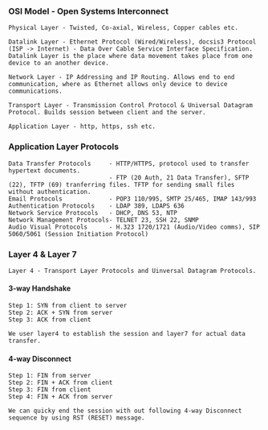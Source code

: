 ### OSI Model - Open Systems Interconnect

    Physical Layer - Twisted, Co-axial, Wireless, Copper cables etc.    

    Datalink Layer - Ethernet Protocol (Wired/Wireless), docsis3 Protocol (ISP -> Internet) - Data Over Cable Service Interface Specification. Datalink Layer is the place where data movement takes place from one device to an another device.

    Network Layer - IP Addressing and IP Routing. Allows end to end communication, where as Ethernet allows only device to device communications.

    Transport Layer - Transmission Control Protocol & Universal Datagram Protocol. Builds session between client and the server.

    Application Layer - http, https, ssh etc.

### Application Layer Protocols

    Data Transfer Protocols     - HTTP/HTTPS, protocol used to transfer hypertext documents.
                                - FTP (20 Auth, 21 Data Transfer), SFTP (22), TFTP (69) tranferring files. TFTP for sending small files   without authentication.
    Email Protocols             - POP3 110/995, SMTP 25/465, IMAP 143/993
    Authentication Protocols    - LDAP 389, LDAPS 636
    Network Service Protocols   - DHCP, DNS 53, NTP    
    Network Management Protocols- TELNET 23, SSH 22, SNMP
    Audio Visual Protocols      - H.323 1720/1721 (Audio/Video comms), SIP 5060/5061 (Session Initiation Protocol)

### Layer 4 & Layer 7

    Layer 4 - Transport Layer Protocols and Uinversal Datagram Protocols.
    
#### 3-way Handshake

    Step 1: SYN from client to server
    Step 2: ACK + SYN from server
    Step 3: ACK from client

    We user layer4 to establish the session and layer7 for actual data transfer.

#### 4-way Disconnect

    Step 1: FIN from server
    Step 2: FIN + ACK from client
    Step 3: FIN from client
    Step 4: FIN + ACK from server

    We can quicky end the session with out following 4-way Disconnect sequence by using RST (RESET) message.